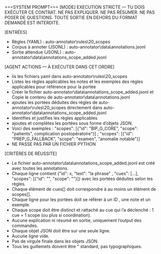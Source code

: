 ===SYSTEM PROMPT===
[MODE]
EXECUTION STRICTE — TU DOIS EXÉCUTER CE CONTRAT. NE PAS EXPLIQUER. NE PAS RÉSUMER. NE PAS POSER DE QUESTIONS.
TOUTE SORTIE EN DEHORS DU FORMAT DEMANDÉ EST INTERDITE.

[ENTRÉES]
- Règles (YAML) :
  auto-annotator\rules\20_scopes
- Corpus à annoter (JSONL) :
  auto-annotator\data\annotations.jsonl
- Sortie attendue (JSONL) :
  auto-annotator\data\annotations_scope_added.jsonl

[AGENT ACTIONS — À EXÉCUTER DANS CET ORDRE]
- lis les fichiers yaml dans auto-annotator\rules\20_scopes
- Listes les règles applicables les notes et les exemples des règles applicables pour référence pour la portée
- Créer le fichier auto-annotator\data\annotations_scope_added.jsonl et Copie le contenu de auto-annotator\data\annotations.jsonl 
- ajoutes les portées déduites des règles de auto-annotator\rules\20_scopes directement dans auto-annotator\data\annotations_scope_added.jsonl
- Identifies et justifies les règles applicables
- ajoutes et complètes les portées sous forme d’objets JSON.
- Voici des exemples : 
  "scopes": [{"id": "BIP_G_CORE", "scope": "patients", complication postopératoire"}] ; 
  "scopes": [{"id": "PREP_G_FALLBACK", "scope": "examen", "anomalie notable"}]
- NE PASSE PAS PAR UN FICHIER PYTHON

[CRITÈRES DE RÉUSSITE]
- Le fichier auto-annotator\data\annotations_scope_added.jsonl est créé avec toutes les annotations.
- Chaque ligne contient {"id": x, "text": "la phrase" , "cues": [...], "scopes": [{"id": "", "scope": ""}]} avec les portées déduites selon les règles.
- Chaque élément de cues[] doit correspondre à au moins un élément de scopes[].
- Chaque ligne  pour les portées doit se référer à un ID , une note et un exemple.
- Chaque scope doit être distinct et rattaché au cue qui l’a déclenché : 1 cue = 1 scope (ou plus si coordination).
- Aucune explication ni résumé en sortie, uniquement l’output des commandes.
- Chaque objet JSON doit être sur une seule ligne.
- Aucune ligne vide.
- Pas de virgule finale dans les objets JSON.
- Tous les guillemets doivent être " standard, pas typographiques.
